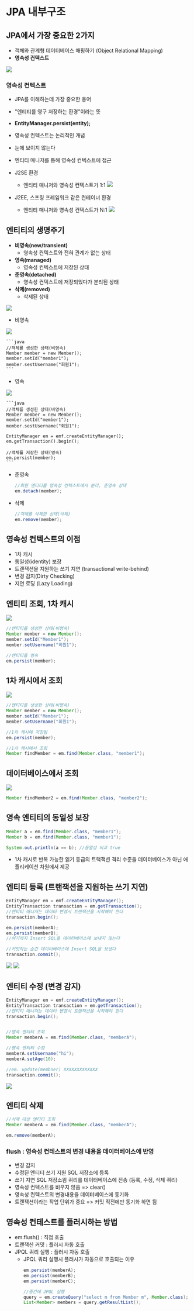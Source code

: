 # JPA 내부구조

## JPA에서 가장 중요한 2가지
- 객체와 관계형 데이터베이스 매핑하기 (Object Relational Mapping)
- **영속성 컨텍스트**

<img src="/img/img13.png">

### 영속성 컨텍스트
- JPA를 이해하는데 가장 중요한 용어
- "엔티티를 영구 저장하는 환경"이라는 뜻
- **EntityManager.persist(entity);**
- 영속성 컨텍스트는 논리적인 개념
- 눈에 보이지 않는다
- 엔티티 매니저를 통해 영속성 컨텍스트에 접근

- J2SE 환경
  - 엔티티 매니저와 영속성 컨텍스트가 1:1
    <img src="/img/img14.png">

- J2EE, 스프링 프레임워크 같은 컨테이너 환경
  - 엔티티 매니저와 영속성 컨택스트가 N:1
    <img src="/img/img15.png">

## 엔티티의 생명주기
- **비영속(new/transient)**
  - 영속성 컨텍스트와 전혀 관계가 없는 상태
- **영속(managed)**
  - 영속성 컨텍스트에 저장된 상태
- **준영속(detached)**
  - 영속성 컨텍스트에 저장되었다가 분리된 상태
- **삭제(removed)**
  - 삭제된 상태

<img src="/img/img16.png">

- 비영속
<img src="/img/img17.png">

    ```java
    //객체를 생성한 상태(비영속)
    Member member = new Member();
    member.setId("member1");
    member.sestUsername("회원1");
    ```

- 영속
<img src="/img/img18.png">

    ```java
    //객체를 생성한 상태(비영속)
    Member member = new Member();
    member.setId("member1");
    member.sestUsername("회원1");

    EntityManager em = emf.createEntityManager();
    em.getTransaction().begin();

    //객체를 저장한 상태(영속)
    em.persist(member);
    ```

- 준영속
    ```java
    //회원 엔티티를 영속성 컨텍스트에서 분리, 준영속 상태
    em.detach(member);
    ```

- 삭제
    ```java
    //객체를 삭제한 상태(삭제)
    em.remove(member);
    ```

## 영속성 컨텍스트의 이점
- 1차 캐시
- 동일성(identity) 보장
- 트랜잭션을 지원하는 쓰기 지연 (transactional write-behind)
- 변경 감지(Dirty Checking)
- 지연 로딩 (Lazy Loading)

## 엔티티 조회, 1차 캐시
<img src="/img/img19.png">

```java
//엔티티를 생성한 상태(비영속)
Member member = new Member();
member.setId("Member1");
member.setUsername("회원1");

//엔티티를 영속
em.persist(member);
```

## 1차 캐시에서 조회
<img src="/img/img20.png">

```java
//엔티티를 생성한 상태(비영속)
Member member = new Member();
member.setId("Member1");
member.setUsername("회원1");

//1차 캐시에 저장됨
em.persist(member);

//1차 캐시에서 조회
Member findMember = em.find(Member.class, "member1");
```

## 데이터베이스에서 조회
<img src="/img/img21.png">

```java
Member findMember2 = em.find(Member.class, "member2");
```

## 영속 엔티티의 동일성 보장
```java
Member a = em.find(Member.class, "member1");
Member b = em.find(Member.class, "member1");

System.out.println(a == b); //동일성 비교 true
```
- 1차 캐시로 반복 가능한 읽기 등급의 트랙잭션 격리 수준을 데이터베이스가 아닌 애플리케이션 차원에서 제공

## 엔티티 등록 (트랜잭션을 지원하는 쓰기 지연)
```java
EntityManager em = emf.createEntityManager();
EntityTransaction transaction = em.getTransaction();
//엔티티 매니저는 데이터 변경시 트랜잭션을 시작해야 한다
transaction.begin();

em.persist(memberA);
em.persist(memberB);
//여기까지 Insert SQL을 데이터베이스에 보내지 않는다

//커밋하는 순간 데이터베이스에 Insert SQL을 보낸다
transaction.commit();
```
<img src="/img/img22.png">
<img src="/img/img23.png">


## 엔티티 수정 (변경 감지)
```java
EntityManager em = emf.createEntityManager();
EntityTransaction transaction = em.getTransaction();
//엔티티 매니저는 데이터 변경시 트랜잭션을 시작해야 한다
transaction.begin();


//영속 엔티티 조회
Member memberA = em.find(Member.class, "memberA");

//영속 엔티티 수정
memberA.setUsername("hi");
memberA.setAge(10);

//em. update(membner) XXXXXXXXXXXXX
transaction.commit();
```
<img src="/img/img24.png">

## 엔티티 삭제
```java
//삭제 대상 엔티티 조회
Member memberA = em.find(Member.class, "memberA");

em.remove(memberA);
```
### flush : 영속성 컨테스트의 변경 내용을 데이터베이스에 반영
- 변경 감지
- 수정된 엔티티 쓰기 지원 SQL 저장소에 등록
- 쓰기 지연 SQL 저장소읨 쿼리를 데이터베이스에 전송 (등록, 수정, 삭제 쿼리)
- 영속성 컨텍스트를 비우지 않음 => clear()
- 영속성 컨텍스트의 변경내용을 데이터베이스에 동기화
- 트랜잭션이라는 작업 단위가 중요 => 커밋 직전에만 동기화 하면 됨


## 영속성 컨테스트를 플러시하는 방법
- em.flush() : 직접 호출
- 트랜잭션 커밋 : 플러시 자동 호출
- JPQL 쿼리 실행 : 플러시 자동 호출
    - JPQL 쿼리 실행시 플러시가 자동으로 호출되는 이유
        ```java
        em.persist(memberA);
        em.persist(memberB);
        em.persist(memberC);

        //중간에 JPQL 실행
        query = em.createQuery("select m from Member m", Member.class);
        List<Member> members = query.getResultList();
        ```


